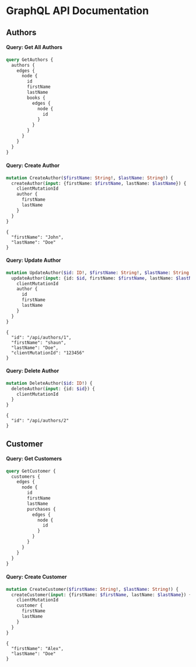 # GraphQL API Documentation

## Authors
#### Query: Get All Authors
```graphql
query GetAuthors {
  authors {
    edges {
      node {
        id
        firstName
        lastName
        books {
          edges {
            node {
              id
            }
          }
        }
      }
    }
  }
}
```
#### Query: Create Author
```graphql
mutation CreateAuthor($firstName: String!, $lastName: String!) {
  createAuthor(input: {firstName: $firstName, lastName: $lastName}) {
    clientMutationId
    author {
      firstName
      lastName
    }
  }
}
```
```variables
{
  "firstName": "John",
  "lastName": "Doe"
}
```
#### Query: Update Author
```graphql
mutation UpdateAuthor($id: ID!, $firstName: String!, $lastName: String!, $clientMutationId: String!) {
  updateAuthor(input: {id: $id, firstName: $firstName, lastName: $lastName, clientMutationId: $clientMutationId}) {
    clientMutationId
    author {
      id
      firstName
      lastName
    }
  }
}
```
```variables
{
  "id": "/api/authors/1",
  "firstName": "shaun",
  "lastName": "Doe",
  "clientMutationId": "123456"
}
```
#### Query: Delete Author
```graphql
mutation DeleteAuthor($id: ID!) {
  deleteAuthor(input: {id: $id}) {
    clientMutationId
  }
}
```
```variables
{
  "id": "/api/authors/2"
}
```
## Customer
#### Query: Get Customers
```graphql
query GetCustomer {
  customers {
    edges {
      node {
        id
        firstName
        lastName
        purchases {
          edges {
            node {
              id
            }
          }
        }
      }
    }
  }
}
```
#### Query: Create Customer
```graphql
mutation CreateCustomer($firstName: String!, $lastName: String!) {
  createCustomer(input: {firstName: $firstName, lastName: $lastName}) {
    clientMutationId
    customer {
      firstName
      lastName
    }
  }
}
```
```variables
{
  "firstName": "Alex",
  "lastName": "Doe"
}
```
